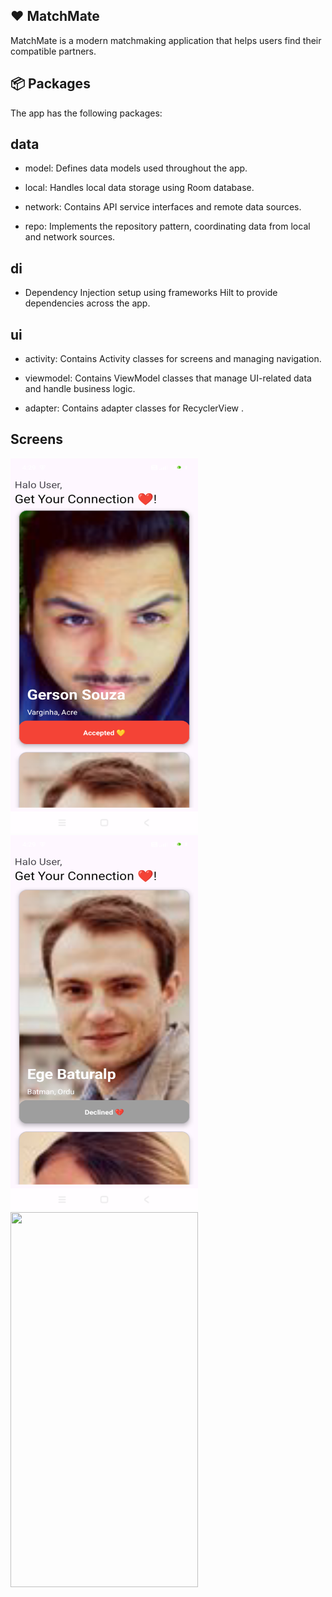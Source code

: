 ## ❤️ MatchMate
MatchMate is a modern matchmaking application that helps users find their compatible partners. 

## 📦 Packages
The app has the following packages:
## data

- model: Defines data models used throughout the app.

- local: Handles local data storage using Room database.

- network: Contains API service interfaces and remote data sources.

- repo: Implements the repository pattern, coordinating data from local and network sources.

## di
- Dependency Injection setup using frameworks Hilt to provide dependencies across the app.

## ui

- activity: Contains Activity classes for screens and managing navigation.

- viewmodel: Contains ViewModel classes that manage UI-related data and handle business logic.

- adapter: Contains adapter classes for RecyclerView .


## Screens

 <img src="https://github.com/swatii-solanki/MatchMate/blob/main/ScreenShots/Screenshot_20250531_162937.png" width="300" height="600"> 
 <img src="https://github.com/swatii-solanki/MatchMate/blob/main/ScreenShots/Screenshot_20250531_162950.png" width="300" height="600">  
 <img src="https://github.com/swatii-solanki/MatchMate/blob/main/ScreenShots/Screen_recording_MatchMate.mp4" width="300" height="600">


